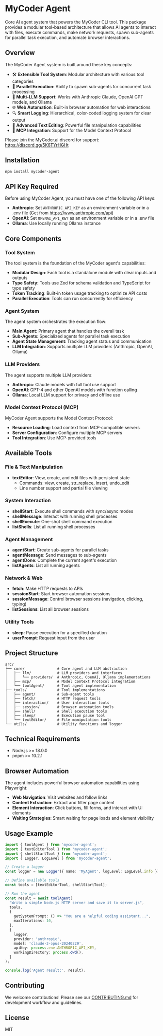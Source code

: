 # MyCoder Agent

Core AI agent system that powers the MyCoder CLI tool. This package provides a modular tool-based architecture that allows AI agents to interact with files, execute commands, make network requests, spawn sub-agents for parallel task execution, and automate browser interactions.

## Overview

The MyCoder Agent system is built around these key concepts:

- 🛠️ **Extensible Tool System**: Modular architecture with various tool categories
- 🔄 **Parallel Execution**: Ability to spawn sub-agents for concurrent task processing
- 🔌 **Multi-LLM Support**: Works with Anthropic Claude, OpenAI GPT models, and Ollama
- 🌐 **Web Automation**: Built-in browser automation for web interactions
- 🔍 **Smart Logging**: Hierarchical, color-coded logging system for clear output
- 📝 **Advanced Text Editing**: Powerful file manipulation capabilities
- 🔄 **MCP Integration**: Support for the Model Context Protocol

Please join the MyCoder.ai discord for support: https://discord.gg/5K6TYrHGHt

## Installation

```bash
npm install mycoder-agent
```

## API Key Required

Before using MyCoder Agent, you must have one of the following API keys:

- **Anthropic**: Set `ANTHROPIC_API_KEY` as an environment variable or in a .env file (Get from https://www.anthropic.com/api)
- **OpenAI**: Set `OPENAI_API_KEY` as an environment variable or in a .env file
- **Ollama**: Use locally running Ollama instance

## Core Components

### Tool System

The tool system is the foundation of the MyCoder agent's capabilities:

- **Modular Design**: Each tool is a standalone module with clear inputs and outputs
- **Type Safety**: Tools use Zod for schema validation and TypeScript for type safety
- **Token Tracking**: Built-in token usage tracking to optimize API costs
- **Parallel Execution**: Tools can run concurrently for efficiency

### Agent System

The agent system orchestrates the execution flow:

- **Main Agent**: Primary agent that handles the overall task
- **Sub-Agents**: Specialized agents for parallel task execution
- **Agent State Management**: Tracking agent status and communication
- **LLM Integration**: Supports multiple LLM providers (Anthropic, OpenAI, Ollama)

### LLM Providers

The agent supports multiple LLM providers:

- **Anthropic**: Claude models with full tool use support
- **OpenAI**: GPT-4 and other OpenAI models with function calling
- **Ollama**: Local LLM support for privacy and offline use

### Model Context Protocol (MCP)

MyCoder Agent supports the Model Context Protocol:

- **Resource Loading**: Load context from MCP-compatible servers
- **Server Configuration**: Configure multiple MCP servers
- **Tool Integration**: Use MCP-provided tools

## Available Tools

### File & Text Manipulation
- **textEditor**: View, create, and edit files with persistent state
  - Commands: view, create, str_replace, insert, undo_edit
  - Line number support and partial file viewing

### System Interaction
- **shellStart**: Execute shell commands with sync/async modes
- **shellMessage**: Interact with running shell processes
- **shellExecute**: One-shot shell command execution
- **listShells**: List all running shell processes

### Agent Management
- **agentStart**: Create sub-agents for parallel tasks
- **agentMessage**: Send messages to sub-agents
- **agentDone**: Complete the current agent's execution
- **listAgents**: List all running agents

### Network & Web
- **fetch**: Make HTTP requests to APIs
- **sessionStart**: Start browser automation sessions
- **sessionMessage**: Control browser sessions (navigation, clicking, typing)
- **listSessions**: List all browser sessions

### Utility Tools
- **sleep**: Pause execution for a specified duration
- **userPrompt**: Request input from the user

## Project Structure

```
src/
├── core/               # Core agent and LLM abstraction
│   ├── llm/            # LLM providers and interfaces
│   │   └── providers/  # Anthropic, OpenAI, Ollama implementations
│   ├── mcp/            # Model Context Protocol integration
│   └── toolAgent/      # Tool agent implementation
├── tools/              # Tool implementations
│   ├── agent/          # Sub-agent tools
│   ├── fetch/          # HTTP request tools
│   ├── interaction/    # User interaction tools
│   ├── session/        # Browser automation tools
│   ├── shell/          # Shell execution tools
│   ├── sleep/          # Execution pause tool
│   └── textEditor/     # File manipulation tools
└── utils/              # Utility functions and logger
```

## Technical Requirements

- Node.js >= 18.0.0
- pnpm >= 10.2.1

## Browser Automation

The agent includes powerful browser automation capabilities using Playwright:

- **Web Navigation**: Visit websites and follow links
- **Content Extraction**: Extract and filter page content
- **Element Interaction**: Click buttons, fill forms, and interact with UI elements
- **Waiting Strategies**: Smart waiting for page loads and element visibility

## Usage Example

```typescript
import { toolAgent } from 'mycoder-agent';
import { textEditorTool } from 'mycoder-agent';
import { shellStartTool } from 'mycoder-agent';
import { Logger, LogLevel } from 'mycoder-agent';

// Create a logger
const logger = new Logger({ name: 'MyAgent', logLevel: LogLevel.info });

// Define available tools
const tools = [textEditorTool, shellStartTool];

// Run the agent
const result = await toolAgent(
  "Write a simple Node.js HTTP server and save it to server.js",
  tools,
  {
    getSystemPrompt: () => "You are a helpful coding assistant...",
    maxIterations: 10,
  },
  {
    logger,
    provider: 'anthropic',
    model: 'claude-3-opus-20240229',
    apiKey: process.env.ANTHROPIC_API_KEY,
    workingDirectory: process.cwd(),
  }
);

console.log('Agent result:', result);
```

## Contributing

We welcome contributions! Please see our [CONTRIBUTING.md](../CONTRIBUTING.md) for development workflow and guidelines.

## License

MIT